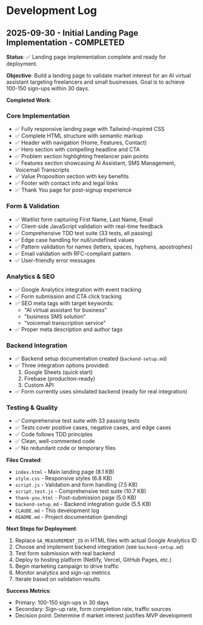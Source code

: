 # Development Log

## 2025-09-30 - Initial Landing Page Implementation - COMPLETED

**Status**: ✅ Landing page implementation complete and ready for deployment.

**Objective**: Build a landing page to validate market interest for an AI virtual assistant targeting freelancers and small businesses. Goal is to achieve 100-150 sign-ups within 30 days.

**Completed Work**:

### Core Implementation
- ✅ Fully responsive landing page with Tailwind-inspired CSS
- ✅ Complete HTML structure with semantic markup
- ✅ Header with navigation (Home, Features, Contact)
- ✅ Hero section with compelling headline and CTA
- ✅ Problem section highlighting freelancer pain points
- ✅ Features section showcasing AI Assistant, SMS Management, Voicemail Transcripts
- ✅ Value Proposition section with key benefits
- ✅ Footer with contact info and legal links
- ✅ Thank You page for post-signup experience

### Form & Validation
- ✅ Waitlist form capturing First Name, Last Name, Email
- ✅ Client-side JavaScript validation with real-time feedback
- ✅ Comprehensive TDD test suite (33 tests, all passing)
- ✅ Edge case handling for null/undefined values
- ✅ Pattern validation for names (letters, spaces, hyphens, apostrophes)
- ✅ Email validation with RFC-compliant pattern
- ✅ User-friendly error messages

### Analytics & SEO
- ✅ Google Analytics integration with event tracking
- ✅ Form submission and CTA click tracking
- ✅ SEO meta tags with target keywords:
  - "AI virtual assistant for business"
  - "business SMS solution"
  - "voicemail transcription service"
- ✅ Proper meta description and author tags

### Backend Integration
- ✅ Backend setup documentation created (`backend-setup.md`)
- ✅ Three integration options provided:
  1. Google Sheets (quick start)
  2. Firebase (production-ready)
  3. Custom API
- ✅ Form currently uses simulated backend (ready for real integration)

### Testing & Quality
- ✅ Comprehensive test suite with 33 passing tests
- ✅ Tests cover positive cases, negative cases, and edge cases
- ✅ Code follows TDD principles
- ✅ Clean, well-commented code
- ✅ No redundant code or temporary files

**Files Created**:
- `index.html` - Main landing page (8.1 KB)
- `style.css` - Responsive styles (6.8 KB)
- `script.js` - Validation and form handling (7.5 KB)
- `script.test.js` - Comprehensive test suite (10.7 KB)
- `thank-you.html` - Post-submission page (5.0 KB)
- `backend-setup.md` - Backend integration guide (5.5 KB)
- `CLAUDE.md` - This development log
- `README.md` - Project documentation (pending)

**Next Steps for Deployment**:
1. Replace `GA_MEASUREMENT_ID` in HTML files with actual Google Analytics ID
2. Choose and implement backend integration (see `backend-setup.md`)
3. Test form submission with real backend
4. Deploy to hosting platform (Netlify, Vercel, GitHub Pages, etc.)
5. Begin marketing campaign to drive traffic
6. Monitor analytics and sign-up metrics
7. Iterate based on validation results

**Success Metrics**:
- Primary: 100-150 sign-ups in 30 days
- Secondary: Sign-up rate, form completion rate, traffic sources
- Decision point: Determine if market interest justifies MVP development
